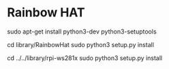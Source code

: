 # Rainbow HAT






sudo apt-get install python3-dev python3-setuptools

cd library/RainbowHat
sudo python3 setup.py install

cd ../../library/rpi-ws281x
sudo python3 setup.py install
